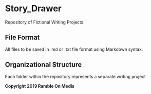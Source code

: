 # Story_Drawer
Repository of Fictional Writing Projects

## File Format
All files to be saved in .md or .txt file format using Markdown syntax.

## Organizational Structure
Each folder within the repository represents a separate writing project

**Copyright 2019 Ramble On Media** 
